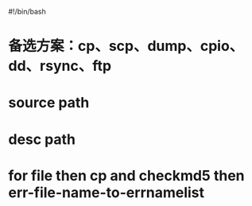 #!/bin/bash
# 备选方案：cp、scp、dump、cpio、dd、rsync、ftp
# source path

# desc path

# for file then cp and checkmd5 then err-file-name-to-errnamelist


